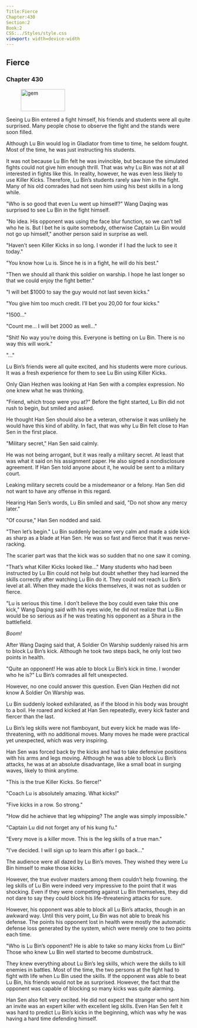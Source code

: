 ```yaml
---
Title:Fierce 
Chapter:430 
Section:2 
Book:2 
CSS:../Styles/style.css 
viewport: width=device-width
---
```

  
## Fierce
### Chapter 430
  
<figure>
	<img src="../Images/gem.gif" alt="gem" id="gem" width="120" height="60" />
</figure>
  

  
Seeing Lu Bin entered a fight himself, his friends and students were all quite surprised. Many people chose to observe the fight and the stands were soon filled.

Although Lu Bin would log in Gladiator from time to time, he seldom fought. Most of the time, he was just instructing his students.

It was not because Lu Bin felt he was invincible, but because the simulated fights could not give him enough thrill. That was why Lu Bin was not at all interested in fights like this. In reality, however, he was even less likely to use Killer Kicks. Therefore, Lu Bin’s students rarely saw him in the fight. Many of his old comrades had not seen him using his best skills in a long while.

"Who is so good that even Lu went up himself?" Wang Daqing was surprised to see Lu Bin in the fight himself.

"No idea. His opponent was using the face blur function, so we can’t tell who he is. But I bet he is quite somebody, otherwise Captain Lu Bin would not go up himself," another person said in surprise as well.

"Haven’t seen Killer Kicks in so long. I wonder if I had the luck to see it today."

"You know how Lu is. Since he is in a fight, he will do his best."

"Then we should all thank this soldier on warship. I hope he last longer so that we could enjoy the fight better."

"I will bet $1000 to say the guy would not last seven kicks."

"You give him too much credit. I’ll bet you 20,00 for four kicks."

"1500…"

"Count me… I will bet 2000 as well…"

"Shit! No way you’re doing this. Everyone is betting on Lu Bin. There is no way this will work."

"…"

Lu Bin’s friends were all quite excited, and his students were more curious. It was a fresh experience for them to see Lu Bin using Killer Kicks.

Only Qian Hezhen was looking at Han Sen with a complex expression. No one knew what he was thinking.

"Friend, which troop were you at?" Before the fight started, Lu Bin did not rush to begin, but smiled and asked.

He thought Han Sen should also be a veteran, otherwise it was unlikely he would have this kind of ability. In fact, that was why Lu Bin felt close to Han Sen in the first place.

"Military secret," Han Sen said calmly.

He was not being arrogant, but it was really a military secret. At least that was what it said on his assignment paper. He also signed a nondisclosure agreement. If Han Sen told anyone about it, he would be sent to a military court.

Leaking military secrets could be a misdemeanor or a felony. Han Sen did not want to have any offense in this regard.

Hearing Han Sen’s words, Lu Bin smiled and said, "Do not show any mercy later."

"Of course," Han Sen nodded and said.

"Then let’s begin." Lu Bin suddenly became very calm and made a side kick as sharp as a blade at Han Sen. He was so fast and fierce that it was nerve-racking.

The scarier part was that the kick was so sudden that no one saw it coming.

"That’s what Killer Kicks looked like…" Many students who had been instructed by Lu Bin could not help but doubt whether they had learned the skills correctly after watching Lu Bin do it. They could not reach Lu Bin’s level at all. When they made the kicks themselves, it was not as sudden or fierce.

"Lu is serious this time. I don’t believe the boy could even take this one kick," Wang Daqing said with his eyes wide, he did not realize that Lu Bin would be so serious as if he was treating his opponent as a Shura in the battlefield.

*Boom!*

After Wang Daqing said that, A Soldier On Warship suddenly raised his arm to block Lu Bin’s kick. Although he took two steps back, he only lost two points in health.

"Quite an opponent! He was able to block Lu Bin’s kick in time. I wonder who he is?" Lu Bin’s comrades all felt unexpected.

However, no one could answer this question. Even Qian Hezhen did not know A Soldier On Warship was.

Lu Bin suddenly looked exhilarated, as if the blood in his body was brought to a boil. He roared and kicked at Han Sen repeatedly, every kick faster and fiercer than the last.

Lu Bin’s leg skills were not flamboyant, but every kick he made was life-threatening, with no additional moves. Many moves he made were practical yet unexpected, which was very inspiring.

Han Sen was forced back by the kicks and had to take defensive positions with his arms and legs moving. Although he was able to block Lu Bin’s attacks, he was at an absolute disadvantage, like a small boat in surging waves, likely to think anytime.

"This is the true Killer Kicks. So fierce!"

"Coach Lu is absolutely amazing. What kicks!"

"Five kicks in a row. So strong."

"How did he achieve that leg whipping? The angle was simply impossible."

"Captain Lu did not forget any of his kung fu."

"Every move is a killer move. This is the leg skills of a true man."

"I’ve decided. I will sign up to learn this after I go back…"

The audience were all dazed by Lu Bin’s moves. They wished they were Lu Bin himself to make those kicks.

However, the true evolver masters among them couldn’t help frowning. the leg skills of Lu Bin were indeed very impressive to the point that it was shocking. Even if they were competing against Lu Bin themselves, they did not dare to say they could block his life-threatening attacks for sure.

However, his opponent was able to block all Lu Bin’s attacks, though in an awkward way. Until this very point, Lu Bin was not able to break his defense. The points his opponent lost in health were mostly the automatic defense loss generated by the system, which were merely one to two points each time.

"Who is Lu Bin’s opponent? He is able to take so many kicks from Lu Bin!" Those who knew Lu Bin well started to become dumbstruck.

They knew everything about Lu Bin’s leg skills, which were the skills to kill enemies in battles. Most of the time, the two persons at the fight had to fight with life when Lu Bin used the skills. If the opponent was able to beat Lu Bin, his friends would not be as surprised. However, the fact that the opponent was capable of blocking so many kicks was quite alarming.

Han Sen also felt very excited. He did not expect the stranger who sent him an invite was an expert killer with excellent leg skills. Even Han Sen felt it was hard to predict Lu Bin’s kicks in the beginning, which was why he was having a hard time defending himself.